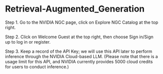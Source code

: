 # Retrieval-Augmented_Generation

Step 1. Go to the NVIDIA NGC page, click on Explore NGC Catalog at the top right.

Step 2. Click on Welcome Guest at the top right, then choose Sign in/Sign up to log in or register.

Step 3. Keep a record of the API Key; we will use this API later to perform inference through the NVIDIA Cloud-based LLM. (Please note that there is a usage limit for this API, and NVIDIA currently provides 5000 cloud credits for users to conduct inference.)
